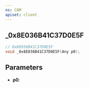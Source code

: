 ```yaml
---
ns: CAM
apiset: client
---
```

## _0x8E036B41C37D0E5F

```c
// 0x8E036B41C37D0E5F
void _0x8E036B41C37D0E5F(Any p0);
```


## Parameters
* **p0**:



